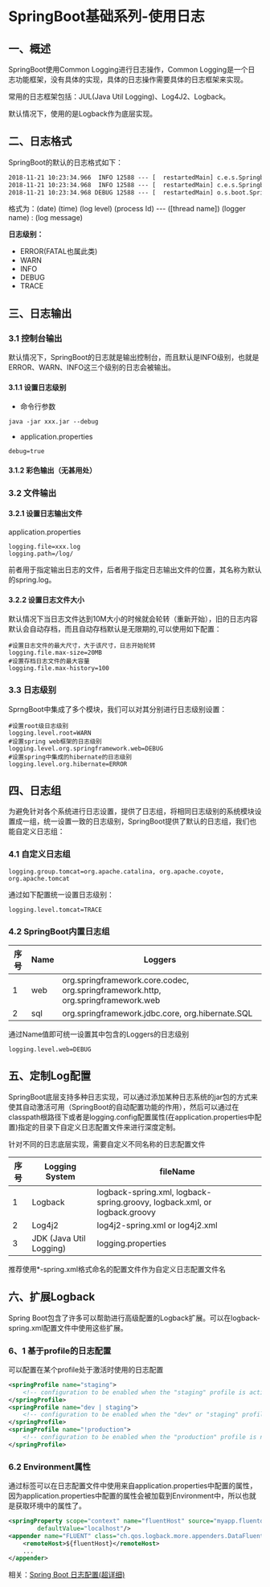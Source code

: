 # SpringBoot基础系列-使用日志
## 一、概述
SpringBoot使用Common Logging进行日志操作，Common Logging是一个日志功能框架，没有具体的实现，具体的日志操作需要具体的日志框架来实现。

常用的日志框架包括：JUL(Java Util Logging)、Log4J2、Logback。

默认情况下，使用的是Logback作为底层实现。
## 二、日志格式
SpringBoot的默认的日志格式如下：
```txt
2018-11-21 10:23:34.966  INFO 12588 --- [  restartedMain] c.e.s.SpringbootdemoApplication          : Starting SpringbootdemoApplication on PC-20170621WOWM with PID 12588 (F:\Code\etongdai\etongdai-reactor\springbootdemo\target\classes started by Administrator in F:\Code\etongdai\etongdai-reactor\springbootdemo)
2018-11-21 10:23:34.968  INFO 12588 --- [  restartedMain] c.e.s.SpringbootdemoApplication          : No active profile set, falling back to default profiles: default
2018-11-21 10:23:34.968 DEBUG 12588 --- [  restartedMain] o.s.boot.SpringApplication               : Loading source class com.example.springbootdemo.SpringbootdemoApplication
```
格式为：(date) (time) (log level) (process Id) --- ([thread name]) (logger name) : (log message)

**日志级别：**
- ERROR(FATAL也属此类)
- WARN
- INFO
- DEBUG
- TRACE
## 三、日志输出
### 3.1 控制台输出
默认情况下，SpringBoot的日志就是输出控制台，而且默认是INFO级别，也就是ERROR、WARN、INFO这三个级别的日志会被输出。
#### 3.1.1 设置日志级别
- 命令行参数
```youtrack
java -jar xxx.jar --debug
```
- application.properties
```properties
debug=true
```
#### 3.1.2 彩色输出（无甚用处）
### 3.2 文件输出
#### 3.2.1 设置日志输出文件
application.properties
```properties
logging.file=xxx.log
logging.path=/log/
```
前者用于指定输出日志的文件，后者用于指定日志输出文件的位置，其名称为默认的spring.log。
#### 3.2.2 设置日志文件大小
默认情况下当日志文件达到10M大小的时候就会轮转（重新开始），旧的日志内容默认会自动存档，而且自动存档默认是无限期的,可以使用如下配置：
```properties
#设置日志文件的最大尺寸，大于该尺寸，日志开始轮转
logging.file.max-size=20MB
#设置存档日志文件的最大容量
logging.file.max-history=100
```
### 3.3 日志级别
SprngBoot中集成了多个模块，我们可以对其分别进行日志级别设置：
```properties
#设置root级日志级别
logging.level.root=WARN
#设置spring web框架的日志级别
logging.level.org.springframework.web=DEBUG
#设置spring中集成的hibernate的日志级别
logging.level.org.hibernate=ERROR
```
## 四、日志组
为避免针对各个系统进行日志设置，提供了日志组，将相同日志级别的系统模块设置成一组，统一设置一致的日志级别，SpringBoot提供了默认的日志组，我们也能自定义日志组：
### 4.1 自定义日志组
```properties
logging.group.tomcat=org.apache.catalina, org.apache.coyote, org.apache.tomcat
```
通过如下配置统一设置日志级别：
```properties
logging.level.tomcat=TRACE
```
### 4.2 SpringBoot内置日志组
|序号|Name|Loggers|
|----|----|------|
|1|web|org.springframework.core.codec, org.springframework.http, org.springframework.web|
|2|sql|org.springframework.jdbc.core, org.hibernate.SQL|
通过Name值即可统一设置其中包含的Loggers的日志级别
```properties
logging.level.web=DEBUG
```
## 五、定制Log配置
SpringBoot底层支持多种日志实现，可以通过添加某种日志系统的jar包的方式来使其自动激活可用（SpringBoot的自动配置功能的作用），然后可以通过在classpath根路径下或者是logging.config配置属性(在application.properties中配置)指定的目录下自定义日志配置文件来进行深度定制。

针对不同的日志底层实现，需要自定义不同名称的日志配置文件

|序号|Logging System|fileName|
|----|--------------|-------|
|1|Logback|logback-spring.xml, logback-spring.groovy, logback.xml, or logback.groovy|
|2|Log4j2|log4j2-spring.xml or log4j2.xml|
|3|JDK (Java Util Logging)|logging.properties|
推荐使用*-spring.xml格式命名的配置文件作为自定义日志配置文件名
## 六、扩展Logback
Spring Boot包含了许多可以帮助进行高级配置的Logback扩展。可以在logback-spring.xml配置文件中使用这些扩展。
### 6、1 基于profile的日志配置
可以配置在某个profile处于激活时使用的日志配置
```xml
<springProfile name="staging">
	<!-- configuration to be enabled when the "staging" profile is active -->
</springProfile>
<springProfile name="dev | staging">
	<!-- configuration to be enabled when the "dev" or "staging" profiles are active -->
</springProfile>
<springProfile name="!production">
	<!-- configuration to be enabled when the "production" profile is not active -->
</springProfile>
```
### 6.2 Environment属性
通过<springProperty>标签可以在日志配置文件中使用来自application.properties中配置的属性，因为application.properties中配置的属性会被加载到Environment中，所以也就是获取环境中的属性了。
```xml
<springProperty scope="context" name="fluentHost" source="myapp.fluentd.host"
		defaultValue="localhost"/>
<appender name="FLUENT" class="ch.qos.logback.more.appenders.DataFluentAppender">
	<remoteHost>${fluentHost}</remoteHost>
	...
</appender>
```
相关：[Spring Boot 日志配置(超详细)](https://www.jianshu.com/p/f67c721eea1b)
